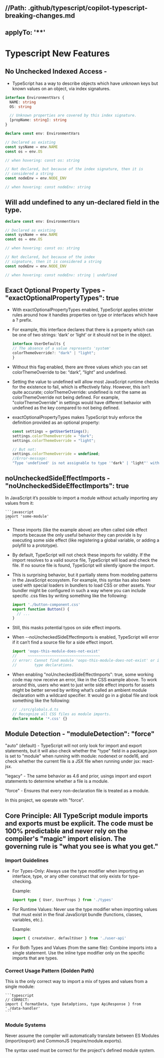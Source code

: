 ## //Path: .github/typescript/copilot-typescript-breaking-changes.md

## applyTo: '\*\*'

# Typescript New Features

## No Unchecked Indexed Access -

- TypeScript has a way to describe objects which have unknown keys but known values on an object, via index signatures.

```typescript
interface EnvironmentVars {
  NAME: string
  OS: string

  // Unknown properties are covered by this index signature.
  [propName: string]: string
}

declare const env: EnvironmentVars

// Declared as existing
const sysName = env.NAME
const os = env.OS

// when hovering: const os: string

// Not declared, but because of the index signature, then it is
// considered a string
const nodeEnv = env.NODE_ENV

// when hovering: const nodeEnv: string
```

## Will add undefined to any un-declared field in the type.

```typescript
declare const env: EnvironmentVars

// Declared as existing
const sysName = env.NAME
const os = env.OS

// when hovering: const os: string

// Not declared, but because of the index
// signature, then it is considered a string
const nodeEnv = env.NODE_ENV

// when hovering: const nodeEnv: string | undefined
```

## Exact Optional Property Types - "exactOptionalPropertyTypes": true

- With exactOptionalPropertyTypes enabled, TypeScript applies stricter rules around how it handles properties on type or interfaces which have a ? prefix.

- For example, this interface declares that there is a property which can be one of two strings: ‘dark’ or ‘light’ or it should not be in the object.

  ```javascript
  interface UserDefaults {
  // The absence of a value represents 'system'
  colorThemeOverride?: "dark" | "light";
  }
  ```

- Without this flag enabled, there are three values which you can set colorThemeOverride to be: “dark”, “light” and undefined.

- Setting the value to undefined will allow most JavaScript runtime checks for the existence to fail, which is effectively falsy. However, this isn’t quite accurate; colorThemeOverride: undefined is not the same as colorThemeOverride not being defined. For example, "colorThemeOverride" in settings would have different behavior with undefined as the key compared to not being defined.

- exactOptionalPropertyTypes makes TypeScript truly enforce the definition provided as an optional property:

  ```javascript
  const settings = getUserSettings();
  settings.colorThemeOverride = "dark";
  settings.colorThemeOverride = "light";

  // But not:
  settings.colorThemeOverride = undefined;
  //Error-message:
  "Type 'undefined' is not assignable to type '"dark" | "light"' with 'exactOptionalPropertyTypes: true'. Consider adding 'undefined' to the type of the target."
  ```

## noUncheckedSideEffectImports - "noUncheckedSideEffectImports": true

In JavaScript it’s possible to import a module without actually importing any values from it:

    ```javascript
    import 'some-module'
    ```

- These imports (like the example above) are often called side effect imports because the only useful behavior they can provide is by executing some side effect (like registering a global variable, or adding a polyfill to a prototype).

- By default, TypeScript will not check these imports for validity. If the import resolves to a valid source file, TypeScript will load and check the file. If no source file is found, TypeScript will silently ignore the import.

- This is surprising behavior, but it partially stems from modeling patterns in the JavaScript ecosystem. For example, this syntax has also been used with special loaders in bundlers to load CSS or other assets. Your bundler might be configured in such a way where you can include specific .css files by writing something like the following:

  ```javascript
  import './button-component.css'
  export function Button() {
    // ...
  }
  ```

- Still, this masks potential typos on side effect imports.

- When --noUncheckedSideEffectImports is enabled, TypeScript will error if it can’t find a source file for a side effect import.

  ```javascript
  import 'oops-this-module-does-not-exist'
  //     ~~~~~~~~~~~~~~~~~~~~~~~~~~~~~~~~~
  // error: Cannot find module 'oops-this-module-does-not-exist' or its corresponding
  //        type declarations.
  ```

- When enabling "noUncheckedSideEffectImports": true, some working code may now receive an error, like in the CSS example above. To work around this, users who want to just write side effect imports for assets might be better served by writing what’s called an ambient module declaration with a wildcard specifier. It would go in a global file and look something like the following:

  ```typescript
  // ./src/globals.d.ts
  // Recognize all CSS files as module imports.
  declare module '*.css' {}
  ```

## Module Detection - "moduleDetection": "force"

"auto" (default) - TypeScript will not only look for import and export statements, but it will also check whether the "type" field in a package.json is set to "module" when running with module: nodenext or node16, and check whether the current file is a JSX file when running under jsx: react-jsx.

"legacy" - The same behavior as 4.6 and prior, usings import and export statements to determine whether a file is a module.

"force" - Ensures that every non-declaration file is treated as a module.

In this project, we operate with "force".

## Core Principle: All TypeScript module imports and exports must be explicit. The code must be 100% predictable and never rely on the compiler's "magic" import elision. The governing rule is "what you see is what you get."

### Import Guidelines

- For Types-Only:
  Always use the type modifier when importing an interface, type, or any other construct that only exists for type-checking.

  Example:

  ```typescript
  import type { User, UserProps } from './types'
  ```

- For Runtime Values:
  Never use the type modifier when importing values that must exist in the final JavaScript bundle (functions, classes, variables, etc.).

  Example:

  ```typescript
  import { createUser, defaultUser } from './user-api'
  ```

- For Both Types and Values (from the same file):
  Combine imports into a single statement.
  Use the inline type modifier only on the specific imports that are types.

### Correct Usage Pattern (Golden Path)

This is the only correct way to import a mix of types and values from a single module:

    ```typescript
    // CORRECT:
    import { formatData, type DataOptions, type ApiResponse } from './data-handler'
    ```

### Module Systems

Never assume the compiler will automatically translate between ES Modules (import/export) and CommonJS (require/module.exports).

The syntax used must be correct for the project's defined module system.
